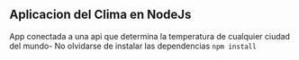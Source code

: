 ## Aplicacion del Clima en NodeJs


App conectada a una api que determina la temperatura de cualquier ciudad del mundo-
No olvidarse de instalar las dependencias
`npm install`